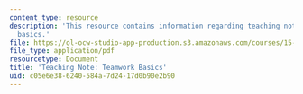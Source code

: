```yaml
---
content_type: resource
description: 'This resource contains information regarding teaching note: teamwork
  basics.'
file: https://ol-ocw-studio-app-production.s3.amazonaws.com/courses/15-279-management-communication-for-undergraduates-fall-2012/c05e6e386240584a7d2417d0b90e2b90_MIT15_279F12_tmwrkBasics.pdf
file_type: application/pdf
resourcetype: Document
title: 'Teaching Note: Teamwork Basics'
uid: c05e6e38-6240-584a-7d24-17d0b90e2b90
---
```

